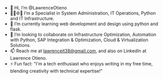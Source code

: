 - 👋 Hi, I’m @LawrenceOtieno
- 👨‍💻⚙️🐍 I’m a Specialist in System Administration, IT Operations, Python and IT Infrastructure.
- 🌱 I’m currently learning web development and design using python and flask. 
- 💞️ I’m looking to collaborate on Infrastructure Optimization, Automation with Python, SAP Integration & Optimization, Cloud & Virtualization Solutions. 
- 📫 Reach me at lawrenceit38@gmail.com, and also on LinkedIn at Lawrence Otieno.
- ⚡ Fun fact: "I'm a tech enthusiast who enjoys writing in my free time, blending creativity with technical expertise!"

<!---
LawrenceOtieno/LawrenceOtieno is a ✨ special ✨ repository because its `README.md` (this file) appears on your GitHub profile.
You can click the Preview link to take a look at your changes.
--->
